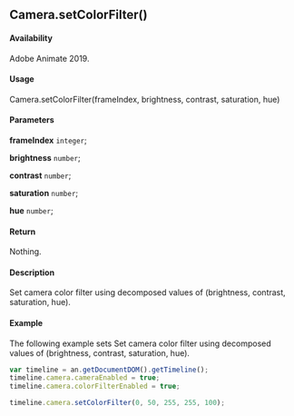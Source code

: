 ## Camera.setColorFilter()

#### Availability

Adobe Animate 2019.

#### Usage

Camera.setColorFilter(frameIndex, brightness, contrast, saturation, hue)

#### Parameters

**frameIndex** `integer`;

**brightness** `number`;

**contrast** `number`;

**saturation** `number`;

**hue** `number`;

#### Return

Nothing.

#### Description

Set camera color filter using decomposed values of (brightness, contrast, saturation, hue).

#### Example

The following example sets Set camera color filter using decomposed values of (brightness, contrast, saturation, hue).

```javascript
var timeline = an.getDocumentDOM().getTimeline();
timeline.camera.cameraEnabled = true;
timeline.camera.colorFilterEnabled = true;

timeline.camera.setColorFilter(0, 50, 255, 255, 100);
```
